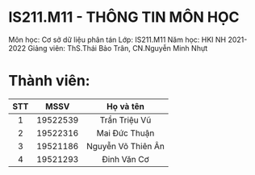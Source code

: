 # IS211.M11 - THÔNG TIN MÔN HỌC
   Môn học: Cơ sở dữ liệu phân tán
   Lớp: IS211.M11
   Năm học: HKI NH 2021-2022
   Giảng viên: ThS.Thái Bảo Trân, CN.Nguyễn Minh Nhựt
   
# Thành viên:
STT |   MSSV   |      Họ và tên     | 
:--:|:--------:|:------------------:|
 1  | 19522539 |    Trần Triệu Vũ   |
 2  | 19522316 |    Mai Đức Thuận   |
 3  | 19521186 | Nguyễn Võ Thiên Ân |
 4  | 19521293 |     Đinh Văn Cơ    |
